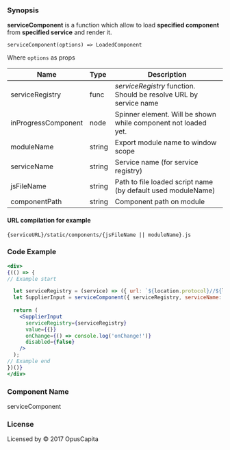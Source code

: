 ### Synopsis

**serviceComponent** is a function which allow to load **specified component** from **specified service** and render it.

`serviceComponent(options) => LoadedComponent`

Where `options` as props

| Name                           | Type                    | Description                                                       |
| ------------------------------ | :---------------------- | -----------------------------------------------------------       |
| serviceRegistry                | func                    | *serviceRegistry* function. Should be resolve URL by service name |
| inProgressComponent            | node                    | Spinner element. Will be shown while component not loaded yet.    |
| moduleName                     | string                  | Export module name to window scope                                |
| serviceName                    | string                  | Service name (for service registry)                               |
| jsFileName                     | string                  | Path to file loaded script name (by default used moduleName)      |
| componentPath                  | string                  | Component path on module                                          |

#### URL compilation for example

`{serviceURL}/static/components/{jsFileName || moduleName}.js`


### Code Example

```jsx harmony
<div>
{(() => {
// Example start

  let serviceRegistry = (service) => ({ url: `${location.protocol}//${location.host}${location.pathname.slice(0, -1)}` });  
  let SupplierInput = serviceComponent({ serviceRegistry, serviceName: 'supplier', moduleName: 'SupplierInput' });
  
  return (
    <SupplierInput
      serviceRegistry={serviceRegistry}
      value={{}}
      onChange={() => console.log('onChange!')}
      disabled={false}
    />
  );
// Example end
})()}
</div>
```

### Component Name

serviceComponent

### License

Licensed by © 2017 OpusCapita
